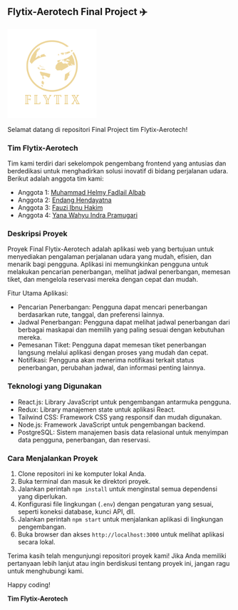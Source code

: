 ## Flytix-Aerotech Final Project ✈️

<img src="src/assets/images/logo_transparent.png" width="200" alt="Flytix-Aertech Logo">

Selamat datang di repositori Final Project tim Flytix-Aerotech!

### Tim Flytix-Aerotech

Tim kami terdiri dari sekelompok pengembang frontend yang antusias dan berdedikasi untuk menghadirkan solusi inovatif di bidang perjalanan udara. Berikut adalah anggota tim kami:

- Anggota 1: [Muhammad Helmy Fadlail Albab](https://github.com/nama-anggota-1)
- Anggota 2: [Endang Hendayatna](https://github.com/endanghendayatna)
- Anggota 3: [Fauzi Ibnu Hakim](https://github.com/nama-anggota-3)
- Anggota 4: [Yana Wahyu Indra Pramugari](https://github.com/nama-anggota-4)

### Deskripsi Proyek

Proyek Final Flytix-Aerotech adalah aplikasi web yang bertujuan untuk menyediakan pengalaman perjalanan udara yang mudah, efisien, dan menarik bagi pengguna. Aplikasi ini memungkinkan pengguna untuk melakukan pencarian penerbangan, melihat jadwal penerbangan, memesan tiket, dan mengelola reservasi mereka dengan cepat dan mudah.

Fitur Utama Aplikasi:

- Pencarian Penerbangan: Pengguna dapat mencari penerbangan berdasarkan rute, tanggal, dan preferensi lainnya.
- Jadwal Penerbangan: Pengguna dapat melihat jadwal penerbangan dari berbagai maskapai dan memilih yang paling sesuai dengan kebutuhan mereka.
- Pemesanan Tiket: Pengguna dapat memesan tiket penerbangan langsung melalui aplikasi dengan proses yang mudah dan cepat.
- Notifikasi: Pengguna akan menerima notifikasi terkait status penerbangan, perubahan jadwal, dan informasi penting lainnya.

### Teknologi yang Digunakan

- React.js: Library JavaScript untuk pengembangan antarmuka pengguna.
- Redux: Library manajemen state untuk aplikasi React.
- Tailwind CSS: Framework CSS yang responsif dan mudah digunakan.
- Node.js: Framework JavaScript untuk pengembangan backend.
- PostgreSQL: Sistem manajemen basis data relasional untuk menyimpan data pengguna, penerbangan, dan reservasi.

### Cara Menjalankan Proyek

1. Clone repositori ini ke komputer lokal Anda.
2. Buka terminal dan masuk ke direktori proyek.
3. Jalankan perintah `npm install` untuk menginstal semua dependensi yang diperlukan.
4. Konfigurasi file lingkungan (`.env`) dengan pengaturan yang sesuai, seperti koneksi database, kunci API, dll.
5. Jalankan perintah `npm start` untuk menjalankan aplikasi di lingkungan pengembangan.
6. Buka browser dan akses `http://localhost:3000` untuk melihat aplikasi secara lokal.

Terima kasih telah mengunjungi repositori proyek kami! Jika Anda memiliki pertanyaan lebih lanjut atau ingin berdiskusi tentang proyek ini, jangan ragu untuk menghubungi kami.


Happy coding!

**Tim Flytix-Aerotech**
